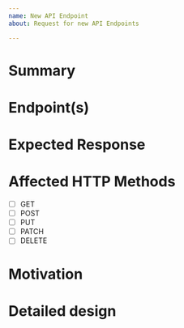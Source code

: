```yaml
---
name: New API Endpoint
about: Request for new API Endpoints

---
```


# Summary

<!-- Brief explanation of the required endpoint -->

# Endpoint(s)

<!-- What's your proposed path(s) for your new endpoint (e.g. `/new-entity` and `/new-entity/{id}`)

# Proposed Request

<!-- 
Provide one or more examples of what data (query parameters, headers, body) you're about to send to the API. Please add at least one example for each HTTP method. If you're not sending any data, add a short comment
-->

# Expected Response

<!-- Include one or (if necessary) more examples for how a possible response might look like -->

# Affected HTTP Methods

- [ ] GET
- [ ] POST
- [ ] PUT
- [ ] PATCH
- [ ] DELETE

# Motivation

<!--
Why are we doing this? What use cases does it support? What is the expected
outcome?

Please focus on explaining the motivation so that if this RFC is not accepted,
the motivation could be used to develop alternative solutions. In other words,
enumerate the constraints you are trying to solve without coupling them too
closely to the solution you have in mind.
-->

# Detailed design

<!--
This is the bulk of the RFC. Explain the design in enough detail for consumers and implementors to understand what and how it needs to be implemented. This should get into specifics and corner-cases, and include examples of how the feature is used. Any new terminology should be defined here.
-->
